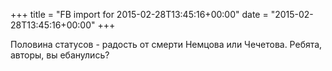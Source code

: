 +++
title = "FB import for 2015-02-28T13:45:16+00:00"
date = "2015-02-28T13:45:16+00:00"
+++

Половина статусов - радость от смерти Немцова или Чечетова. Ребята, авторы, вы ебанулись?



